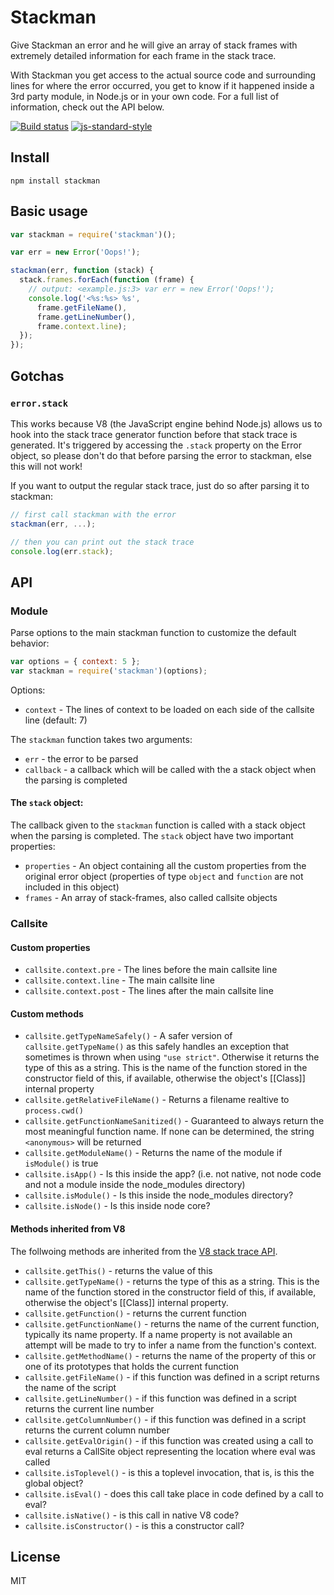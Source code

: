 # Stackman

Give Stackman an error and he will give an array of stack frames with
extremely detailed information for each frame in the stack trace.

With Stackman you get access to the actual source code and surrounding
lines for where the error occurred, you get to know if it happened
inside a 3rd party module, in Node.js or in your own code. For a full
list of information, check out the API below.

[![Build status](https://travis-ci.org/watson/stackman.svg?branch=master)](https://travis-ci.org/watson/stackman)
[![js-standard-style](https://img.shields.io/badge/code%20style-standard-brightgreen.svg?style=flat)](https://github.com/feross/standard)

## Install

```
npm install stackman
```

## Basic usage

```javascript
var stackman = require('stackman')();

var err = new Error('Oops!');

stackman(err, function (stack) {
  stack.frames.forEach(function (frame) {
    // output: <example.js:3> var err = new Error('Oops!');
    console.log('<%s:%s> %s',
      frame.getFileName(),
      frame.getLineNumber(),
      frame.context.line);
  });
});
```

## Gotchas

### `error.stack`

This works because V8 (the JavaScript engine behind Node.js) allows us
to hook into the stack trace generator function before that stack trace
is generated. It's triggered by accessing the `.stack` property on the
Error object, so please don't do that before parsing the error to
stackman, else this will not work!

If you want to output the regular stack trace, just do so after parsing
it to stackman:

```javascript
// first call stackman with the error
stackman(err, ...);

// then you can print out the stack trace
console.log(err.stack);
```

## API

### Module

Parse options to the main stackman function to customize the default
behavior:

```javascript
var options = { context: 5 };
var stackman = require('stackman')(options);
```

Options:

- `context` - The lines of context to be loaded on each side of the
  callsite line (default: 7)

The `stackman` function takes two arguments:

- `err` - the error to be parsed
- `callback` - a callback which will be called with the a stack object
  when the parsing is completed

#### The `stack` object:

The callback given to the `stackman` function is called with a stack
object when the parsing is completed. The `stack` object have two
important properties:

- `properties` - An object containing all the custom properties from the
  original error object (properties of type `object` and `function` are
  not included in this object)
- `frames` - An array of stack-frames, also called callsite objects

### Callsite

#### Custom properties

- `callsite.context.pre` - The lines before the main callsite line
- `callsite.context.line` - The main callsite line
- `callsite.context.post` - The lines after the main callsite line

#### Custom methods

- `callsite.getTypeNameSafely()` - A safer version of
  `callsite.getTypeName()` as this safely handles an exception that
  sometimes is thrown when using `"use strict"`. Otherwise it returns
  the type of this as a string. This is the name of the function stored
  in the constructor field of this, if available, otherwise the object's
  [[Class]] internal property
- `callsite.getRelativeFileName()` - Returns a filename realtive to `process.cwd()`
- `callsite.getFunctionNameSanitized()` - Guaranteed to always return
  the most meaningful function name. If none can be determined, the
  string `<anonymous>` will be returned
- `callsite.getModuleName()` - Returns the name of the module if
  `isModule()` is true
- `callsite.isApp()` - Is this inside the app? (i.e. not native, not
  node code and not a module inside the node_modules directory)
- `callsite.isModule()` - Is this inside the node_modules directory?
- `callsite.isNode()` - Is this inside node core?

#### Methods inherited from V8

The follwoing methods are inherited from the [V8 stack trace
API](https://code.google.com/p/v8-wiki/wiki/JavaScriptStackTraceApi).

- `callsite.getThis()` - returns the value of this
- `callsite.getTypeName()` - returns the type of this as a string. This
  is the name of the function stored in the constructor field of this,
  if available, otherwise the object's [[Class]] internal property.
- `callsite.getFunction()` - returns the current function
- `callsite.getFunctionName()` - returns the name of the current
  function, typically its name property. If a name property is not
  available an attempt will be made to try to infer a name from the
  function's context.
- `callsite.getMethodName()` - returns the name of the property of this
  or one of its prototypes that holds the current function
- `callsite.getFileName()` - if this function was defined in a script
  returns the name of the script
- `callsite.getLineNumber()` - if this function was defined in a script
  returns the current line number
- `callsite.getColumnNumber()` - if this function was defined in a
  script returns the current column number
- `callsite.getEvalOrigin()` - if this function was created using a call
  to eval returns a CallSite object representing the location where eval
  was called
- `callsite.isToplevel()` - is this a toplevel invocation, that is, is
  this the global object?
- `callsite.isEval()` - does this call take place in code defined by a
  call to eval?
- `callsite.isNative()` - is this call in native V8 code?
- `callsite.isConstructor()` - is this a constructor call?

## License

MIT
